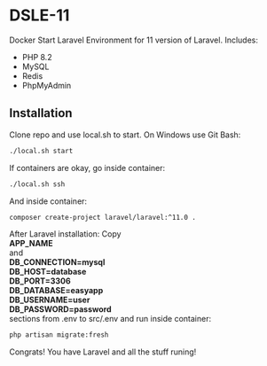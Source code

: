 # DSLE-11 

Docker Start Laravel Environment for 11 version of Laravel. Includes:
- PHP 8.2
- MySQL
- Redis
- PhpMyAdmin

## Installation

Clone repo and use local.sh to start. On Windows use Git Bash:

```bash
./local.sh start
```

If containers are okay, go inside container:
```bash
./local.sh ssh
```

And inside container:
```bash
composer create-project laravel/laravel:^11.0 .
```

After Laravel installation:
Copy<br>
   <b>APP_NAME</b><br>
and<br>
   <b>DB_CONNECTION=mysql<br>
   DB_HOST=database<br>
   DB_PORT=3306<br>
   DB_DATABASE=easyapp<br>
   DB_USERNAME=user<br>
   DB_PASSWORD=password<br></b>
sections from .env to src/.env and run inside container:
```bash
php artisan migrate:fresh
```

Congrats! You have Laravel and all the stuff runing!
